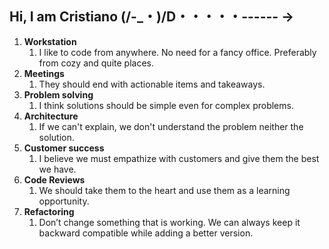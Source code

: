 ## Hi, I am Cristiano (/-_・)/D・・・・・------ →


1. **Workstation**
    1. I like to code from anywhere. No need for a fancy office. Preferably from cozy and quite places. 
2. **Meetings**
    1. They should end with actionable items and takeaways. 
3. **Problem solving**
    1. I think solutions should be simple even for complex problems. 
4. **Architecture**
    1. If we can't explain, we don't understand the problem neither the solution.
5. **Customer success**
    1. I believe we must empathize with customers and give them the best we have.
6. **Code Reviews**
    1. We should take them to the heart and use them as a learning opportunity. 
7. **Refactoring**
    1. Don’t change something that is working. We can always keep it backward compatible while adding a better version.  





